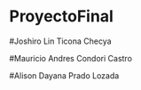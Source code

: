 # ProyectoFinal

#Joshiro Lin Ticona Checya

#Mauricio  Andres Condori Castro

#Alison Dayana Prado Lozada
